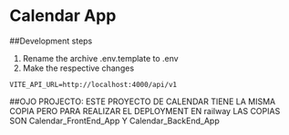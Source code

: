 # Calendar App

##Development steps

1. Rename the archive .env.template to .env
2. Make the respective changes

```
VITE_API_URL=http://localhost:4000/api/v1
```



##OJO PROJECTO:
ESTE PROYECTO DE CALENDAR  TIENE LA MISMA COPIA
PERO PARA REALIZAR EL DEPLOYMENT EN  railway
LAS COPIAS SON Calendar_FrontEnd_App  Y Calendar_BackEnd_App

